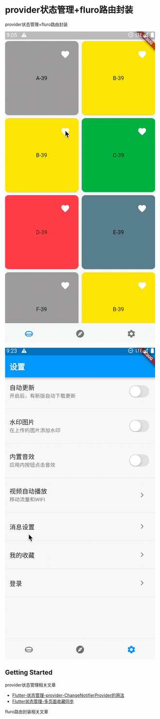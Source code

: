 # provider状态管理+fluro路由封装

provider状态管理+fluro路由封装

![](./screen/satus_manager.gif)

![](./screen/fluro_router.gif)

## Getting Started

provider状态管理相关文章
- [Flutter-状态管理-provider-ChangeNotifierProvider的用法](https://blog.csdn.net/wu996489865/article/details/123947642)
- [Flutter状态管理-多页面收藏同步](https://blog.csdn.net/wu996489865/article/details/124068768)

fluro路由封装相关文章



